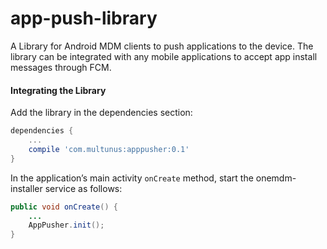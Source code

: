 # app-push-library

A Library for Android MDM clients to push applications to the device. The library can be integrated with any mobile applications to accept app install messages through FCM.

#### Integrating the Library

Add the library in the dependencies section:

``` gradle
dependencies {
    ...
    compile 'com.multunus:apppusher:0.1'
}
```

In the application’s main activity `onCreate` method, start the onemdm-installer service as follows:

``` java
public void onCreate() {
    ...
    AppPusher.init();
}
```
